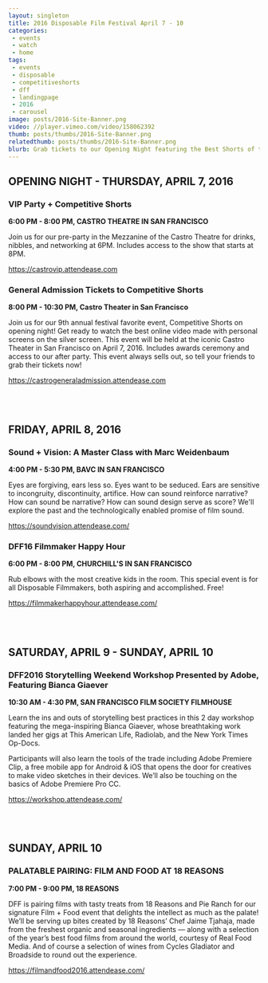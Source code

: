 ```yaml
---
layout: singleton
title: 2016 Disposable Film Festival April 7 - 10
categories:
 - events
 - watch
 - home
tags:
 - events
 - disposable
 - competitiveshorts
 - dff
 - landingpage
 - 2016
 - carousel
image: posts/2016-Site-Banner.png
video: //player.vimeo.com/video/158062392
thumb: posts/thumbs/2016-Site-Banner.png
relatedthumb: posts/thumbs/2016-Site-Banner.png
blurb: Grab tickets to our Opening Night featuring the Best Shorts of the Year, our weekend workshop, and more!
---
```


## OPENING NIGHT - THURSDAY, APRIL 7, 2016

### VIP Party + Competitive Shorts 

<b>6:00 PM - 8:00 PM, CASTRO THEATRE IN SAN FRANCISCO</b>

Join us for our pre-party in the Mezzanine of the Castro Theatre for drinks, nibbles, and networking at 6PM. Includes access to the show that starts at 8PM.  

<a href="https://castrovip.attendease.com/" target="_blank">https://castrovip.attendease.com</a>

### General Admission Tickets to Competitive Shorts

<b>8:00 PM - 10:30 PM, Castro Theater in San Francisco</b>

Join us for our 9th annual festival favorite event, Competitive Shorts on opening night! Get ready to watch the best online video made with personal screens on the silver screen. This event will be held at the iconic Castro Theater in San Francisco on April 7, 2016. Includes awards ceremony and access to our after party. This event always sells out, so tell your friends to grab their tickets now!

<a href="https://castrogeneraladmission.attendease.com/" target="_blank">https://castrogeneraladmission.attendease.com</a>

<br><br>

## FRIDAY, APRIL 8, 2016

### Sound + Vision: A Master Class with Marc Weidenbaum

<b>4:00 PM - 5:30 PM, BAVC IN SAN FRANCISCO</b>

Eyes are forgiving, ears less so. Eyes want to be seduced. Ears are sensitive to incongruity, discontinuity, artifice. How can sound reinforce narrative? How can sound be narrative? How can sound design serve as score? We'll explore the past and the technologically enabled promise of film sound.

<a href="https://soundvision.attendease.com/" target="_blank">https://soundvision.attendease.com/</a>

### DFF16 Filmmaker Happy Hour

<b>6:00 PM - 8:00 PM, CHURCHILL'S IN SAN FRANCISCO</b>

Rub elbows with the most creative kids in the room. This special event is for all Disposable Filmmakers, both aspiring and accomplished. Free!

<a href="https://filmmakerhappyhour.attendease.com/" target="_blank">https://filmmakerhappyhour.attendease.com/</a>

<br><br>

## SATURDAY, APRIL 9 - SUNDAY, APRIL 10

### DFF2016 Storytelling Weekend Workshop Presented by Adobe, Featuring Bianca Giaever

<b>10:30 AM - 4:30 PM, SAN FRANCISCO FILM SOCIETY FILMHOUSE</b>

Learn the ins and outs of storytelling best practices in this 2 day workshop featuring the mega-inspiring Bianca Giaever, whose breathtaking work landed her gigs at This American Life, Radiolab, and the New York Times Op-Docs.

Participants will also learn the tools of the trade including Adobe Premiere Clip, a free mobile app for Android & iOS that opens the door for creatives to make video sketches in their devices. We’ll also be touching on the basics of Adobe Premiere Pro CC.

<a href="https://workshop.attendease.com/" target="_blank">https://workshop.attendease.com/</a>

<br><br>

## SUNDAY, APRIL 10

### PALATABLE PAIRING: FILM AND FOOD AT 18 REASONS 

<b>7:00 PM - 9:00 PM, 18 REASONS</b>

DFF is pairing films with tasty treats from 18 Reasons and Pie Ranch for our signature Film + Food event that delights the intellect as much as the palate! We’ll be serving up bites created by 18 Reasons’ Chef Jaime Tjahaja, made from the freshest organic and seasonal ingredients — along with a selection of the year’s best food films from around the world, courtesy of Real Food Media. And of course a selection of wines from Cycles Gladiator and Broadside to round out the experience.

<a href="https://filmandfood2016.attendease.com/" target="_blank">https://filmandfood2016.attendease.com/</a>